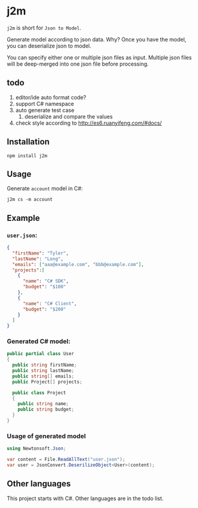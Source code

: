 # j2m

`j2m` is short for `Json to Model`.

Generate model according to json data.
Why? Once you have the model, you can deserialize json to model.

You can specify either one or multiple json files as input.
Multiple json files will be deep-merged into one json file before processing.


## todo

1. editor/ide auto format code?
1. support C# namespace
1. auto generate test case
    1. deserialize and compare the values
1. check style according to http://es6.ruanyifeng.com/#docs/


## Installation

```shell
npm install j2m
```


## Usage

Generate `account` model in C#:

```shell
j2m cs -m account
```


## Example

### `user.json`:

```json
{
  "firstName": "Tyler",
  "lastName": "Long",
  "emails": ["aaa@example.com", "bbb@example.com"],
  "projects":[
    {
      "name": "C# SDK",
      "budget": "$100"
    },
    {
      "name": "C# Client",
      "budget": "$200"
    }
  ]
}
```

### Generated C# model:

```csharp
public partial class User
{
  public string firstName;
  public string lastName;
  public string[] emails;
  public Project[] projects;

  public class Project
  {
    public string name;
    public string budget;
  }
}
```

### Usage of generated model

```csharp
using Newtonsoft.Json;

var content = File.ReadAllText("user.json");
var user = JsonConvert.DeserilizeObject<User>(content);
```


## Other languages

This project starts with C#. Other languages are in the todo list.

